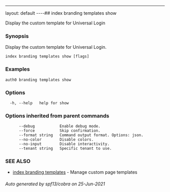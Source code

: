 ---
layout: default
----## index branding templates show

Display the custom template for Universal Login

### Synopsis

Display the custom template for Universal Login.

```
index branding templates show [flags]
```

### Examples

```
auth0 branding templates show
```

### Options

```
  -h, --help   help for show
```

### Options inherited from parent commands

```
      --debug           Enable debug mode.
      --force           Skip confirmation.
      --format string   Command output format. Options: json.
      --no-color        Disable colors.
      --no-input        Disable interactivity.
      --tenant string   Specific tenant to use.
```

### SEE ALSO

* [index branding templates](index_branding_templates.md)	 - Manage custom page templates

###### Auto generated by spf13/cobra on 25-Jun-2021

